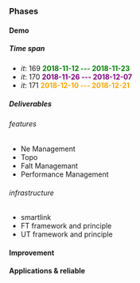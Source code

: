 ### Phases
#### Demo
##### Time span
- *it*: 169 <span style="color: green"> **2018-11-12 --- 2018-11-23** </span>
- *it*: 170 <span style="color: purple">**2018-11-26 --- 2018-12-07**</span>
- *it*: 171 <span style="color: orange">**2018-12-10 --- 2018-12-21**</span>

##### Deliverables

###### features
 - Ne Management
 - Topo
 - Falt Managemant
 - Performance Management

###### infrastructure
 - smartlink
 - FT framework and principle
 - UT framework and principle 

#### Improvement

#### Applications & reliable